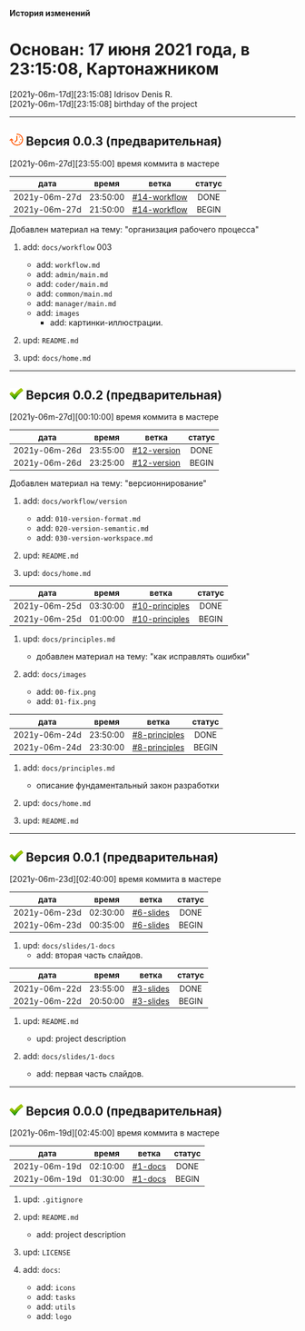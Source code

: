 [M]: #main  "история проекта"
[P]: icons/progress.png
[S]: icons/success.png
[B]: icons/bug.png

<a name="main"></a>
**История изменений**  

Основан: 17 июня 2021 года, в 23:15:08, Картонажником
=====================================================

[2021y-06m-17d][23:15:08] Idrisov Denis R.  
[2021y-06m-17d][23:15:08] birthday of the project  


---------------------------------------------------

<a name="v003"></a>
[![P]][M] **Версия 0.0.3 (предварительная)**  
--------------------------------------------
[2021y-06m-27d][23:55:00] время коммита в мастере  

|      дата     |  время   |      ветка     | статус |  
|:-------------:|:--------:|:--------------:|:------:|  
| 2021y-06m-27d | 23:50:00 | [#14-workflow] | DONE   |  
| 2021y-06m-27d | 21:50:00 | [#14-workflow] | BEGIN  |  

Добавлен материал на тему: "организация рабочего процесса"

1) add: `docs/workflow`          003  
     - add: `workflow.md`  
     - add: `admin/main.md`  
     - add: `coder/main.md`  
     - add: `common/main.md`  
     - add: `manager/main.md`  
     - add: `images`  
       - add: картинки-иллюстрации.  

2) upd: `README.md`  
3) upd: `docs/home.md`  

[#14-workflow]: tasks/2021y-06m-27d-0014-workflow.md

---------------------------------------------------

<a name="v002"></a>
[![S]][M] **Версия 0.0.2 (предварительная)**  
--------------------------------------------
[2021y-06m-27d][00:10:00] время коммита в мастере  

|      дата     |  время   |     ветка     | статус |  
|:-------------:|:--------:|:-------------:|:------:|  
| 2021y-06m-26d | 23:55:00 | [#12-version] | DONE   |  
| 2021y-06m-26d | 23:25:00 | [#12-version] | BEGIN  |  

Добавлен материал на тему: "версионнирование"

1) add: `docs/workflow/version`  
     - add: `010-version-format.md`  
     - add: `020-version-semantic.md`  
     - add: `030-version-workspace.md`  

2) upd: `README.md`  
3) upd: `docs/home.md`  

[#12-version]: tasks/2021y-06m-26d-0012-version.md

|      дата     |  время   |       ветка      | статус |  
|:-------------:|:--------:|:----------------:|:------:|  
| 2021y-06m-25d | 03:30:00 | [#10-principles] | DONE   |  
| 2021y-06m-25d | 01:00:00 | [#10-principles] | BEGIN  |  

1) upd: `docs/principles.md`  
     - добавлен материал на тему: "как исправлять ошибки"

2) add: `docs/images`
     - add: `00-fix.png`
     - add: `01-fix.png`

[#10-principles]: tasks/2021y-06m-25d-0010-principles.md

|      дата     |  время   |      ветка      | статус |  
|:-------------:|:--------:|:---------------:|:------:|  
| 2021y-06m-24d | 23:50:00 | [#8-principles] | DONE   |  
| 2021y-06m-24d | 23:30:00 | [#8-principles] | BEGIN  |  

1) add: `docs/principles.md`  
     - описание фундаментальный закон разработки  

2) upd: `docs/home.md`  
3) upd: `README.md`  

[#8-principles]: tasks/2021y-06m-24d-0008-principles.md

---------------------------------------------------

<a name="v001"></a>
[![S]][M] **Версия 0.0.1 (предварительная)**  
--------------------------------------------
[2021y-06m-23d][02:40:00] время коммита в мастере  

|      дата     |  время   |    ветка    | статус |  
|:-------------:|:--------:|:-----------:|:------:|  
| 2021y-06m-23d | 02:30:00 | [#6-slides] | DONE   |  
| 2021y-06m-23d | 00:35:00 | [#6-slides] | BEGIN  |  

1) upd: `docs/slides/1-docs`  
     - add: вторая часть слайдов.  

[#6-slides]: tasks/2021y-06m-23d-0006-slides.md

|      дата     |  время   |    ветка    | статус |  
|:-------------:|:--------:|:-----------:|:------:|  
| 2021y-06m-22d | 23:55:00 | [#3-slides] | DONE   |  
| 2021y-06m-22d | 20:50:00 | [#3-slides] | BEGIN  |  

1) upd: `README.md`  
     - upd: project description  

2) add: `docs/slides/1-docs`  
     - add: первая часть слайдов.  

[#3-slides]: tasks/2021y-06m-22d-0003-slides.md

---------------------------------------------------

<a name="v000"></a>
[![S]][M] **Версия 0.0.0 (предварительная)**  
--------------------------------------------
[2021y-06m-19d][02:45:00] время коммита в мастере  

|      дата     |  время   |   ветка   | статус |  
|:-------------:|:--------:|:---------:|:------:|  
| 2021y-06m-19d | 02:10:00 | [#1-docs] | DONE   |  
| 2021y-06m-19d | 01:30:00 | [#1-docs] | BEGIN  |  

1) upd: `.gitignore`  

2) upd: `README.md`  
     - add: project description  

3) upd: `LICENSE`  

4) add: `docs`:  
     - add: `icons`  
     - add: `tasks`  
     - add: `utils`  
     - add: `logo`  

[#1-docs]: tasks/2021y-06m-19d-0001-docs.md
